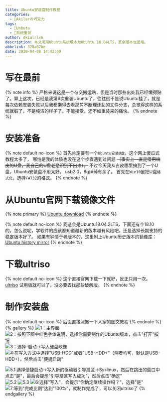 ```yaml
---
title: Ubuntu安装盘制作教程
categories:
  - 🍫Akilarの巧克力
tags:
  - 🍫Unbutu
  - 💠系统重装
author: Akialrlxh
description: 本文所用Ubuntu系统版本为Ubuntu 18.04LTS，其余版本也适用。
abbrlink: 328a67be
date: 2019-04-08 14:42:00
---
```

# 写在最前
{% note info %}
严格来说这是一个杂交搬运贴，但是当时那些出处我已经懒得贴了。算上这次，已经是我第6次重装Ubuntu了，往往倒不是说Ubuntu挂了，就是每次依赖安装失败以后我都懒得去看那剪不断理还乱的文件分支，总觉得这样的系统就脏了，不是纯洁的样子了。不能接受。还不如重装来的痛快。
{% endnote %}



# 安装准备
{% note default no-icon %}
首先肯定要有一个`Ubuntu安装U盘`，这个网上傻瓜式教程太多了，
哪怕是我的体质也没在这个步骤遇到过问题
~~（事实上一直是借用楠皮的U盘，我自己的U盘老是识别不出来）。~~
不过今天我从吉皮哪里搞到了一个U盘，Ubuntu安装盘不用太好，
usb2.0，8g绰绰有余了。
首先在`Win10`里把U盘`格式化`，选择`FAT32`的格式。
{% endnote %}

# 从Ubuntu官网下载镜像文件
{% note primary %}
[Ubuntu download](https://www.ubuntu.com/download/desktop)
{% endnote %}

{% note default no-icon %}
我这会是Ubuntu18.04.2LTS，下面还有个18.10的，怎么说呢，学软件的应该都知道越新的版本越有风险吧。还是选择长期支持的稳定版本好了。
如果有钟情于老版本的，这里附上Ubuntu历史版本的镜像库：[Ubuntu history mirror](https://mirrors.melbourne.co.uk/ubuntu-releases/)
{% endnote %}



# 下载ultriso
{% note default no-icon %}
这个直接官网下载一下就好，反正只用一次。
[ultriso](https://cn.ultraiso.net/xiazai.html)
试用版就可以了，没必要去找那些破解版。
{% endnote %}
# 制作安装盘
{% note default no-icon %}
后面直接照搬一下人家的图文教程
{% endnote %}
{% gallery %}
![1：主界面](https://akilar-1259097125.cos.ap-shanghai.myqcloud.com/ubuntu18-04LTS%E5%AE%89%E8%A3%85%E7%9B%98%E5%88%B6%E4%BD%9C%E6%95%99%E7%A8%8B/20190612071928636.png)
![2：按照下图中红色字体说明，选择你需要制作的Ubuntu版本，点击"打开"按钮](https://akilar-1259097125.cos.ap-shanghai.myqcloud.com/ubuntu18-04LTS%E5%AE%89%E8%A3%85%E7%9B%98%E5%88%B6%E4%BD%9C%E6%95%99%E7%A8%8B/20190612072049787.png)
![3：选择-启动->写入硬盘映像](https://akilar-1259097125.cos.ap-shanghai.myqcloud.com/ubuntu18-04LTS%E5%AE%89%E8%A3%85%E7%9B%98%E5%88%B6%E4%BD%9C%E6%95%99%E7%A8%8B/20190612072019938.png)
![4:在写入方式中选择"USB-HDD"或者"USB-HDD+"（两者均可，默认是USB-HDD+），然后点击"便捷启动"](https://akilar-1259097125.cos.ap-shanghai.myqcloud.com/ubuntu18-04LTS%E5%AE%89%E8%A3%85%E7%9B%98%E5%88%B6%E4%BD%9C%E6%95%99%E7%A8%8B/20190612072115995.png)

![5.1:选择便捷启动->写入新的驱动器引导扇区->Syslinux，然后在跳出的窗口中点击"是"，最后会提示"引导扇区写入成功"，然后点击"确定"](https://akilar-1259097125.cos.ap-shanghai.myqcloud.com/ubuntu18-04LTS%E5%AE%89%E8%A3%85%E7%9B%98%E5%88%B6%E4%BD%9C%E6%95%99%E7%A8%8B/20190612072149401.png)
![5.2](https://akilar-1259097125.cos.ap-shanghai.myqcloud.com/ubuntu18-04LTS%E5%AE%89%E8%A3%85%E7%9B%98%E5%88%B6%E4%BD%9C%E6%95%99%E7%A8%8B/20190612072206677.png)
![5.3](https://akilar-1259097125.cos.ap-shanghai.myqcloud.com/ubuntu18-04LTS%E5%AE%89%E8%A3%85%E7%9B%98%E5%88%B6%E4%BD%9C%E6%95%99%E7%A8%8B/20190612072222507.png)
![6:选择"写入"，会提示"你确定继续操作吗？"，选择"是"](https://akilar-1259097125.cos.ap-shanghai.myqcloud.com/ubuntu18-04LTS%E5%AE%89%E8%A3%85%E7%9B%98%E5%88%B6%E4%BD%9C%E6%95%99%E7%A8%8B/20190612072240039.png)
![7:等到"完成比例"达到"100%"，就制作完成了，可以关闭ultriso了](https://akilar-1259097125.cos.ap-shanghai.myqcloud.com/ubuntu18-04LTS%E5%AE%89%E8%A3%85%E7%9B%98%E5%88%B6%E4%BD%9C%E6%95%99%E7%A8%8B/20190612072256306.png)
{% endgallery %}
